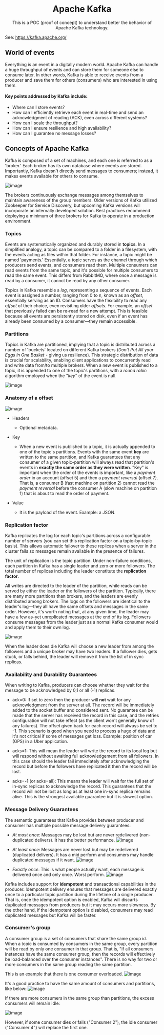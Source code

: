 <h1 align="center">Apache Kafka</h1>
<p align="center">This is a POC (proof of concept) to understand better the behavior of Apache Kafka technology.</p>

See: https://kafka.apache.org/

## World of events

Everything is an event in a digitally modern world. Apache Kafka can handle a huge throughput of events and can store them for someone else to consume later. In other words, Kafka is able to receive events from a producer and save them for others (consumers) who are interested in using them.

#### Key points addressed by Kafka include:
* Where can I store events?
* How can I efficiently retrieve each event in real-time and send an acknowledgment of reading (ACK), even across different systems?
* How can I scale the throughput?
* How can I ensure resilience and high availability?
* How can I guarantee no message losses?

## Concepts of Apache Kafka

Kafka is composed of a set of machines, and each one is referred to as a 'broker.' Each broker has its own database where events are stored. Importantly, Kafka doesn't directly send messages to consumers; instead, it makes events available for others to consume.

![image](https://user-images.githubusercontent.com/9732874/190032601-a9eea95e-484f-4e7d-bb2a-80e1f6221afe.png)

The brokers continuously exchange messages among themselves to maintain awareness of the group members. Older versions of Kafka utilized Zookeeper for Service Discovery, but upcoming Kafka versions will incorporate an internally developed solution. Best practices recommend deploying a minimum of three brokers for Kafka to operate in a production environment.

### Topics
Events are systematically organized and durably stored in **topics**. In a simplified analogy, a topic can be compared to a folder in a filesystem, with the events acting as files within that folder. For instance, a topic might be named 'payments.' Essentially, a topic serves as the channel through which producers send events, and consumers read them. Multiple consumers can read events from the same topic, and it's possible for multiple consumers to read the same event. This differs from RabbitMQ, where once a message is read by a consumer, it cannot be read by any other consumer.

Topics in Kafka resemble a _log_, representing a sequence of events. Each event is assigned a number, ranging from 0 to n, known as an _offset_, essentially serving as an ID. Consumers have the flexibility to read any _offset_ of their choice, even revisiting older _offsets_. For example, an _offset_ that previously failed can be re-read for a new attempt. This is feasible because all events are persistently stored on disk, even if an event has already been consumed by a consumer—they remain accessible.

### Partitions
Topics in Kafka are partitioned, implying that a topic is distributed across a number of 'buckets' located on different Kafka brokers (_Don't Put All your Eggs in One Basket_ - giving us resilience). This strategic distribution of data is crucial for scalability, enabling client applications to concurrently read and write data from/to multiple brokers. When a new event is published to a topic, it is appended to one of the topic's partitions, with a _round robin_ algorithm employed when the "_key_" of the event is null.

![image](https://user-images.githubusercontent.com/9732874/192921645-1eb7e140-212f-40fa-8076-098505190350.png)

### Anatomy of a offset
![image](https://user-images.githubusercontent.com/9732874/190244353-98b05af6-7da4-4aa3-a743-bd2654f1ce50.png)

* Headers
  * Optional metadata.

* Key
  * When a new event is published to a topic, it is actually appended to one of the topic's partitions. Events with the same event **key** are written to the same partition, and Kafka guarantees that any consumer of a given topic-partition will always read that partition's events in **exactly the same order as they were written**. "Key" is important when the order of the events is important, like a _payment order_ in an account (offset 5) and then a _payment reversal_ (offset 7). That is, a consumer B (fast machine on partition 2) cannot read the _payment reversal_ before the consumer A (slow machine on partition 1) that is about to read the order of payment.

* Value
  * It is the payload of the event. Example: a JSON.

### Replication factor
Kafka replicates the log for each topic's partitions across a configurable number of servers (you can set this replication factor on a topic-by-topic basis). This allows automatic failover to these replicas when a server in the cluster fails so messages remain available in the presence of failures.

The unit of replication is the topic partition. Under non-failure conditions, each partition in Kafka has a single leader and zero or more followers. The total number of replicas including the leader constitute the **replication factor**. 

All writes are directed to the leader of the partition, while reads can be served by either the leader or the followers of the partition. Typically, there are many more partitions than brokers, and the leaders are evenly distributed among brokers. The logs on the followers are identical to the leader's log—they all have the same offsets and messages in the same order. However, it's worth noting that, at any given time, the leader may have a few as-yet unreplicated messages at the end of its log. Followers consume messages from the leader just as a normal Kafka consumer would and apply them to their own log.

![image](https://user-images.githubusercontent.com/9732874/192921136-f467b9ef-670a-4856-a7e9-845f4b843c60.png)

When the leader does die Kafka will choose a new leader from among the followers and a unique broker may have two leaders.  If a follower dies, gets stuck, or falls behind, the leader will remove it from the list of in sync replicas.

### Availability and Durability Guarantees
When writing to Kafka, producers can choose whether they wait for the message to be acknowledged by 0,1 or all (-1) replicas.

* ack=0: If set to zero then the producer will **not** wait for any acknowledgment from the server at all. The record will be immediately added to the socket buffer and considered sent. No guarantee can be made that the server has received the record in this case, and the retries configuration will not take effect (as the client won't generally know of any failures). The offset given back for each record will always be set to -1. This scenario is good when you need to process a huge of data and it's not critical if some of messages get loss. Example: position of car (GPS) in a Uber application.

* acks=1: This will mean the leader will write the record to its local log but will respond without awaiting full acknowledgement from all followers. In this case should the leader fail immediately after acknowledging the record but before the followers have replicated it then the record will be lost.

* acks=-1 (or acks=all): This means the leader will wait for the full set of in-sync replicas to acknowledge the record. This guarantees that the record will not be lost as long as at least one in-sync replica remains alive. This is the strongest available guarantee but it is slowest option.

### Message Delivery Guarantees
The semantic guarantees that Kafka provides between producer and consumer has multiple possible message delivery guarantees:

* _At most once_: Messages may be lost but are never redelivered (non-duplicated delivers). It has the better performance.
![image](https://user-images.githubusercontent.com/9732874/191397472-8a00438f-534a-4a40-b799-07189d429b16.png)

* _At least once_: Messages are never lost but may be redelivered (duplicated delivers). It has a mid perform and consumers may handle duplicated messages if it want.
![image](https://user-images.githubusercontent.com/9732874/191397993-a9f2d1dc-850b-4d61-b464-d0a36a652aa3.png)

* _Exactly once_: This is what people actually want, each message is delivered once and only once. Worst perform.
![image](https://user-images.githubusercontent.com/9732874/191398375-05c5efd1-3119-4e84-921f-60d66116ca31.png)

Kafka includes support for **idempotent** and transactional capabilities in the producer. Idempotent delivery ensures that messages are delivered exactly once to a particular topic partition during the lifetime of a single producer. That is, once the idempotent option is enabled, Kafka will discarts duplicated messages from producers but it may occurs more slowness. By the other hand, if the idempotent option is disabled, consumers may read duplicated messages but Kafka will be faster.

### Consumer's group

A consumer group is a set of consumers that share the same group id. When a topic is consumed by consumers in the same group, every partition will be read by only one consumer in that group. That is, "If all consumers instances have the same consumer group, then the records will effectively be load-balanced over the consumer instances". There is no way for two or more consumers in the same group reading the same partition.

This is an example that there is one consumer overloaded.
![image](https://user-images.githubusercontent.com/9732874/192923463-e0d4f9c5-02e4-4eb5-8678-5443a1de2bed.png)

It's a good practice to have the same amount of consumers and partitions, like below:
![image](https://user-images.githubusercontent.com/9732874/192924262-2634a51a-6b88-407b-a165-bb671d667b1f.png)

If there are more consumers in the same group than partitions, the excess consumers will remain idle:

![image](https://user-images.githubusercontent.com/9732874/192928613-433a3abb-c865-4d79-b97d-0221b5ee77f2.png)

However, if some consumer dies or falls ("Consumer 2"), the idle consumer ("Consumer 4") will replace the first one.
